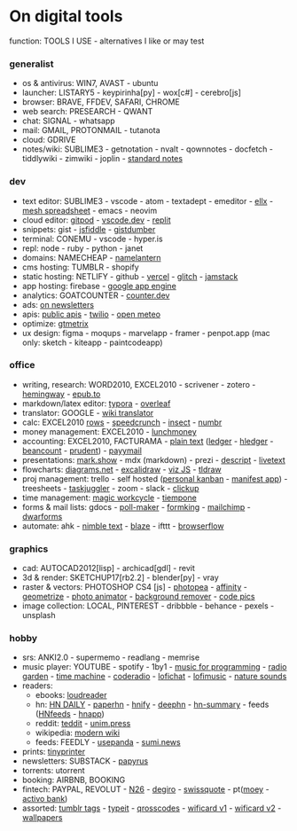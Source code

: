# On digital tools

function: TOOLS I USE - alternatives I like or may test

### generalist

- os & antivirus: WIN7, AVAST - ubuntu
- launcher: LISTARY5 - keypirinha[py] - wox[c#] - cerebro[js]
- browser: BRAVE, FFDEV, SAFARI, CHROME
- web search: PRESEARCH - QWANT
- chat: SIGNAL - whatsapp
- mail: GMAIL, PROTONMAIL - tutanota
- cloud: GDRIVE 
- notes/wiki: SUBLIME3 - getnotation - nvalt - qownnotes - docfetch - tiddlywiki - zimwiki - joplin - [standard notes](https://standardnotes.org)

### dev

- text editor: SUBLIME3 - vscode - atom - textadept - emeditor - [ellx](https://ellx.io) - [mesh spreadsheet](http://mesh-spreadsheet.com) - emacs - neovim
- cloud editor: [gitpod](https://www.gitpod.io) - [vscode.dev](https://vscode.dev) - [replit](https://repl.it) 
- snippets: gist - [jsfiddle](https://jsfiddle.net) - [gistdumber](https://gist.dumber.app)
- terminal: CONEMU - vscode - hyper.is
- repl: node - ruby - python - janet
- domains: NAMECHEAP - [namelantern](https://namelantern.com)
- cms hosting: TUMBLR - shopify
- static hosting: NETLIFY - github - [vercel](https://vercel.com) - [glitch](https://glitch.com) - [jamstack](https://jamstack.org/generators)
- app hosting: firebase - [google app engine](https://cloud.google.com/appengine)
- analytics: GOATCOUNTER - [counter.dev](https://counter.dev)
- ads: [on newsletters](https://upstart.me/search/index.php)
- apis: [public apis](https://github.com/public-apis/public-apis) - [twilio](https://www.twilio.com) - [open meteo](https://open-meteo.com/en/docs)
- optimize: [gtmetrix](https://gtmetrix.com)
- ux design: figma - moqups - marvelapp - framer - penpot.app (mac only: sketch - kiteapp - paintcodeapp)

### office

- writing, research: WORD2010, EXCEL2010 - scrivener - zotero - [hemingway](www.hemingwayapp.com) - [epub.to](https://epub.to)
- markdown/latex editor: [typora](https://typora.io) - [overleaf](https://www.overleaf.com)
- translator: GOOGLE - [wiki translator](https://wikitranslator.github.io)
- calc: EXCEL2010 [rows](https://rows.com) - [speedcrunch](http://speedcrunch.org) - [insect](https://insect.sh) - [numbr](https://numbr.dev)
- money management: EXCEL2010 - [lunchmoney](https://lunchmoney.app)
- accounting: EXCEL2010, FACTURAMA - [plain text](https://plaintextaccounting.org) ([ledger](www.ledger-cli.org) - [hledger](https://hledger.org) - [beancount](https://awesome-beancount.com) - [prudent](https://prudent.me)) - [payymail](https://payymail.com)
- presentations: [mark.show](https://mark.show) - mdx (markdown) - prezi - [descript](https://www.descript.com) - [livetext](https://livetext.21solutions.de)
- flowcharts: [diagrams.net](https://app.diagrams.net) - [excalidraw](https://excalidraw.com) - [viz JS](http://viz-js.com) - [tldraw](https://www.tldraw.com)
- proj management: trello - self hosted ([personal kanban](https://personalkanban.js.org) - [manifest app](https://www.manifest.app)) - treesheets - [taskjuggler](https://taskjuggler.org) - zoom - slack - [clickup](https://clickup.com)
- time management: [magic workcycle](http://www.magicworkcycle.com/) - [tiempone](https://tiempone.com)
- forms & mail lists: gdocs - [poll-maker](https://www.poll-maker.com) - [formking](https://www.formking.io) - [mailchimp](https://mailchimp.com) - [dwarforms](https://dwarform.pages.dev)
- automate: ahk - [nimble text](https://nimbletext.com) - [blaze](https://blaze.today) - ifttt - [browserflow](https://browserflow.app)

### graphics

- cad: AUTOCAD2012[lisp] - archicad[gdl] - revit
- 3d & render: SKETCHUP17[rb2.2] - blender[py] - vray
- raster & vectors: PHOTOSHOP CS4 [js] - [photopea](https://www.photopea.com) - [affinity](https://affinity.serif.com) - [geometrize](https://www.geometrize.co.uk) - [photo animator](https://www.myheritage.com.pt/deep-nostalgia) - [background remover](https://www.photoroom.com/background-remover) - [code pics](https://carbon.now.sh)
- image collection: LOCAL, PINTEREST - dribbble - behance - pexels - unsplash

### hobby

- srs: ANKI2.0 - supermemo - readlang - memrise
- music player: YOUTUBE - spotify - 1by1 - [music for programming](https://musicforprogramming.net) - [radio garden](http://radio.garden) - [time machine](https://radiooooo.com) - [coderadio](https://coderadio.freecodecamp.org) - [lofichat](https://lofi.chat) - [lofimusic](https://lofimusic.app) - [nature sounds](https://rainbowhunt.com)
- readers:
	- ebooks: [loudreader](https://www.loudreader.com)
	- hn: [HN DAILY](https://www.daemonology.net/hn-daily) - [paperhn](https://www.wolfgangfaust.com/project/paper-hn) - [hnify](https://hnify.com) - [deephn](https://deephn.org) - [hn-summary](https://hn-summary.github.io) - feeds ([HNfeeds](https://hnrss.github.io) - [hnapp](https://hnapp.com))
	- reddit: [teddit](https://teddit.net) - [unim.press](https://unim.press)
	- wikipedia: [modern wiki](https://www.modernwiki.app)
	- feeds: FEEDLY - [usepanda](https://usepanda.com) - [sumi.news](https://sumi.news)
- prints: [tinyprinter](https://tinyprinter.club)
- newsletters: SUBSTACK - [papyrus](https://papyrus.so)
- torrents: utorrent 
- booking: AIRBNB, BOOKING
- fintech: PAYPAL, REVOLUT - [N26](https://n26.com) - [degiro](https://www.degiro.pt) - [swissquote](https://en.swissquote.com) - pt([moey](https://www.moey.pt) - [activo bank](https://www.activobank.pt))
- assorted: [tumblr tags](https://tags.circumfluo.us) - [typeit](https://typeitjs.com) - [qrosscodes](https://qrosscodes.com) - [wificard v1](https://wificard.io) - [wificard v2](https://zdgeier.github.io/wifi-code) - [wallpapers](https://tanck.nl/wallpaper)